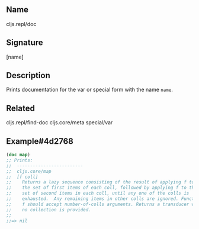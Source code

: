 ## Name
cljs.repl/doc

## Signature
[name]

## Description

Prints documentation for the var or special form with the name `name`.

## Related
cljs.repl/find-doc
cljs.core/meta
special/var

## Example#4d2768

```clj
(doc map)
;; Prints:
;;  -------------------------
;;  cljs.core/map
;;  [f coll]
;;    Returns a lazy sequence consisting of the result of applying f to
;;    the set of first items of each coll, followed by applying f to the
;;    set of second items in each coll, until any one of the colls is
;;    exhausted.  Any remaining items in other colls are ignored. Function
;;    f should accept number-of-colls arguments. Returns a transducer when
;;    no collection is provided.
;;
;;=> nil
```
